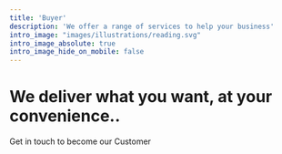 ```yaml
---
title: 'Buyer'
description: 'We offer a range of services to help your business'
intro_image: "images/illustrations/reading.svg"
intro_image_absolute: true
intro_image_hide_on_mobile: false
---
```


# We deliver what you want, at your convenience..

Get in touch to become our Customer
